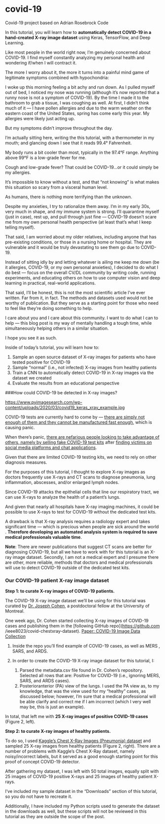 # covid-19
Covid-19 project based on Adrian Rosebrock Code

In this tutorial, you will learn how to **automatically detect COVID-19 in a
 hand-created X-ray image dataset** using Keras, TensorFlow, and Deep Learning.

Like most people in the world right now, I’m genuinely concerned about COVID-19. I find myself constantly analyzing my personal health and wondering if/when I will contract it.

The more I worry about it, the more it turns into a painful mind game of legitimate symptoms combined with hypochondria:

I woke up this morning feeling a bit achy and run down.
As I pulled myself out of bed, I noticed my nose was running (although it’s now reported that a runny nose is not a symptom of COVID-19).
By the time I made it to the bathroom to grab a tissue, I was coughing as well.
At first, I didn’t think much of it — I have pollen allergies and due to the warm weather on the eastern coast of the United States, spring has come early this year. My allergies were likely just acting up.

But my symptoms didn’t improve throughout the day.

I’m actually sitting here, writing the this tutorial, with a thermometer in my mouth; and glancing down I see that it reads 99.4° Fahrenheit.

My body runs a bit cooler than most, typically in the 97.4°F range. Anything above 99°F is a low-grade fever for me.

Cough and low-grade fever? That could be COVID-19…or it could simply be my allergies.

It’s impossible to know without a test, and that “not knowing” is what makes this situation so scary from a visceral human level.

As humans, there is nothing more terrifying than the unknown.

Despite my anxieties, I try to rationalize them away. I’m in my early 30s, very much in shape, and my immune system is strong. I’ll quarantine myself (just in case), rest up, and pull through just fine — COVID-19 doesn’t scare me from my own personal health perspective (at least that’s what I keep telling myself).

That said, I am worried about my older relatives, including anyone that has pre-existing conditions, or those in a nursing home or hospital. They are vulnerable and it would be truly devastating to see them go due to COVID-19.

Instead of sitting idly by and letting whatever is ailing me keep me down (be it allergies, COVID-19, or my own personal anxieties), I decided to do what I do best — focus on the overall CV/DL community by writing code, running experiments, and educating others on how to use computer vision and deep learning in practical, real-world applications.

That said, I’ll be honest, this is not the most scientific article I’ve ever written. Far from it, in fact. The methods and datasets used would not be worthy of publication. But they serve as a starting point for those who need to feel like they’re doing something to help.

I care about you and I care about this community. I want to do what I can to help — this blog post is my way of mentally handling a tough time, while simultaneously helping others in a similar situation.

I hope you see it as such.

Inside of today’s tutorial, you will learn how to:

1. Sample an open source dataset of X-ray images for patients who have tested
 positive for COVID-19
2. Sample “normal” (i.e., not infected) X-ray images from healthy patients
3. Train a CNN to automatically detect COVID-19 in X-ray images via the dataset
 we created
4. Evaluate the results from an educational perspective

###How could COVID-19 be detected in X-ray images?

https://www.pyimagesearch.com/wp-content/uploads/2020/03/covid19_keras_xray_example.jpg

COVID-19 tests are currently hard to come by — [there are simply not enough of
 them and they cannot be manufactured fast enough](https://www.usatoday.com/story/news/2020/03/11/coronavirus-covid-19-response-hurt-by-shortage-testing-components/5013586002/), which is causing panic.
 
 When there’s panic, [there are nefarious people looking to take advantage of
  others, namely by selling fake COVID-19 test kits](https://abc7news.com/5995593/) after [finding victims on social media platforms and chat
   applications](https://www.edgeprop.my/content/1658343/covid-19-home-testing-kits-are-fake-medical-authority).
  
 Given that there are limited COVID-19 testing kits, we need to rely on other diagnosis measures.
 
 For the purposes of this tutorial, I thought to explore X-ray images as doctors frequently use X-rays and CT scans to diagnose pneumonia, lung inflammation, abscesses, and/or enlarged lymph nodes.
 
 Since COVID-19 attacks the epithelial cells that line our respiratory tract, we can use X-rays to analyze the health of a patient’s lungs.
 
 And given that nearly all hospitals have X-ray imaging machines, it could be possible to use X-rays to test for COVID-19 without the dedicated test kits.
 
 A drawback is that X-ray analysis requires a radiology expert and takes
  significant time — which is precious when people are sick around the world
  . **Therefore developing an automated analysis system is required to save
   medical professionals valuable time**.
 
 **Note**: There are newer publications that suggest CT scans are better for
  diagnosing COVID-19, but all we have to work with for this tutorial is an X-ray image dataset. Secondly, I am not a medical expert and I presume there are other, more reliable, methods that doctors and medical professionals will use to detect COVID-19 outside of the dedicated test kits. 
  
 ### Our COVID-19 patient X-ray image dataset 
 
 **Step 1: to curate X-ray images of COVID-19 patients.**
 
 The COVID-19 X-ray image dataset we’ll be using for this tutorial was
  curated by [Dr. Joseph Cohen](https://josephpcohen.com/w/), a postdoctoral
   fellow at the University of Montreal.
   
 One week ago, Dr. Cohen started collecting X-ray images of COVID-19 cases
  and publishing them in the [following GitHub repo](https://github.com
  /ieee8023/covid-chestxray-dataset). [Paper: COVID-19 Image Data Collection
  ](https://arxiv.org/pdf/2003.11597)
  
 1. Inside the repo you’ll find example of COVID-19 cases, as well as MERS
 , SARS, and ARDS.
 
 2. In order to create the COVID-19 X-ray image dataset for this tutorial, I:
 
    1. Parsed the metadata.csv file found in Dr. Cohen’s repository.
 Selected all rows that are:
 Positive for COVID-19 (i.e., ignoring MERS, SARS, and ARDS cases).
    2. Posterioranterior (PA) view of the lungs. I used the PA view as, to my
  knowledge, that was the view used for my “healthy” cases, as discussed below; however, I’m sure that a medical professional will be able clarify and correct me if I am incorrect (which I very well may be, this is just an example).
  
 In total, that left me with **25 X-ray images of positive COVID-19 cases**
  (Figure 2, left). 
  
 **Step 2: to curate X-ray images of healthy patients.**
 
 To do so, I used [Kaggle’s Chest X-Ray Images (Pneumonia) dataset](https://www.kaggle.com/paultimothymooney/chest-xray-pneumonia) and
  sampled 25 X-ray images from healthy patients (Figure 2, right). There are a number of problems with Kaggle’s Chest X-Ray dataset, namely noisy/incorrect labels, but it served as a good enough starting point for this proof of concept COVID-19 detector.
 
 After gathering my dataset, I was left with 50 total images, equally split with 25 images of COVID-19 positive X-rays and 25 images of healthy patient X-rays.
 
 I’ve included my sample dataset in the “Downloads” section of this tutorial, so you do not have to recreate it.
 
 Additionally, I have included my Python scripts used to generate the dataset in the downloads as well, but these scripts will not be reviewed in this tutorial as they are outside the scope of the post.
 
 